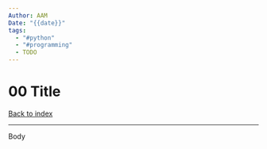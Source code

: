 ```yaml
---
Author: AAM
Date: "{{date}}"
tags:
  - "#python"
  - "#programming"
  - TODO
---
```


# 00 Title

[Back to index](../index.md)

---

Body